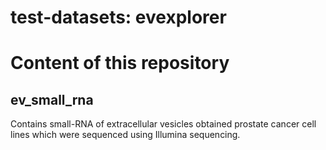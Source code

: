 # test-datasets: evexplorer


# Content of this repository
## ev_small_rna
Contains small-RNA of extracellular vesicles obtained prostate cancer cell lines which were sequenced using Illumina sequencing. 


